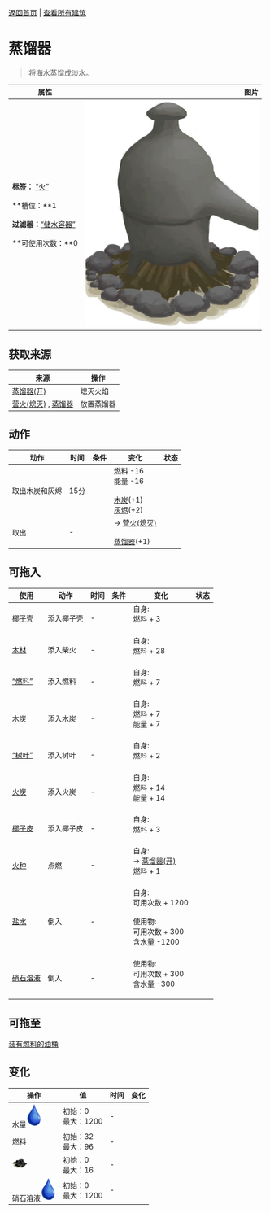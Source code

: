 [返回首页](index.md)   |  [查看所有建筑](building.md)
# 蒸馏器  
> 将海水蒸馏成淡水。  
  
  属性  |   图片   
 ----  |  ----:   
 **标签：**	[“火”](tag_Fire.md)<br><br>**槽位：**1<br><br>**过滤器：**[“储水容器”](tag_WaterContainer.md)<br><br>**可使用次数：**0  |  ![](Sprite/AlembicOff.png)   
  
## 获取来源  
来源  |  操作  
----  |  ----  
[蒸馏器(开)](AlembicOn.md)  |  熄灭火焰  
[营火(熄灭)](CampfireExtinguished.md) , [蒸馏器](AlembicUndeployed.md)  |  放置蒸馏器  
## 动作  
动作  |  时间  |  条件  |  变化  |  状态  
----  |  ----  |  ----  |  ----  |  ----  
取出木炭和灰烬  |  15分  |    |  燃料  -16<br>能量  -16<br><br>[木炭](Charcoal.md)(+1)<br>[灰烬](Ash.md)(+2)  |    
取出  |  -  |    |  → [营火(熄灭)](CampfireExtinguished.md)<br><br>[蒸馏器](AlembicUndeployed.md)(+1)  |    
## 可拖入  
使用  |  动作  |  时间  |  条件  |  变化  |  状态  
----  |  ----  |  ----  |  ----  |  ----  |  ----  
[椰子壳](CoconutShell.md)  |  添入椰子壳  |  -  |    |  自身:<br>燃料 + 3<br><br>  |    
[木材](Wood.md)  |  添入柴火  |  -  |    |  自身:<br>燃料 + 28<br><br>  |    
[“燃料”](tag_Fuel.md)  |  添入燃料  |  -  |    |  自身:<br>燃料 + 7<br><br>  |    
[木炭](Charcoal.md)  |  添入木炭  |  -  |    |  自身:<br>燃料 + 7<br>能量 + 7<br><br>  |    
[“树叶”](tag_Leaves.md)  |  添入树叶  |  -  |    |  自身:<br>燃料 + 2<br><br>  |    
[火炭](Embers.md)  |  添入火炭  |  -  |    |  自身:<br>燃料 + 14<br>能量 + 14<br><br>  |    
[椰子皮](CoconutHusk.md)  |  添入椰子皮  |  -  |    |  自身:<br>燃料 + 3<br><br>  |    
[火种](TinderLit.md)  |  点燃  |  -  |    |  自身:<br>→ [蒸馏器(开)](AlembicOn.md)<br>燃料 + 1<br><br>  |    
[盐水](LQ_WaterSalt.md)  |  倒入  |  -  |    |  自身:<br>可用次数 + 1200<br><br>使用物:<br>可用次数 + 300<br>含水量  -1200<br><br>  |    
[硝石溶液](LQ_DissolvedNiter.md)  |  倒入  |  -  |    |  使用物:<br>可用次数 + 300<br>含水量  -300<br><br>  |    
## 可拖至  
[装有燃料的油桶](JerrycanFuel.md)  
## 变化  
操作  |  值  |  时间  |  变化  
----  |  ----  |  ----  |  ----  
水量<img decoding="async" src="Sprite/Thirst.png" style="width:30px;">  |  初始：0<br>最大：1200  |  -  |    
燃料  |  初始：32<br>最大：96  |  -  |    
<img decoding="async" src="Sprite/Charcoal.png" style="width:30px;">  |  初始：0<br>最大：16  |  -  |    
硝石溶液<img decoding="async" src="Sprite/Thirst.png" style="width:30px;">  |  初始：0<br>最大：1200  |  -  |    
